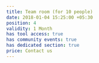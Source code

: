 ```yaml
---
title: Team room (for 10 people)
date: 2018-01-04 15:25:00 +05:30
position: 4
validity: 1 Month
has tool access: true
has community events: true
has dedicated section: true
price: Contact us
---
```


